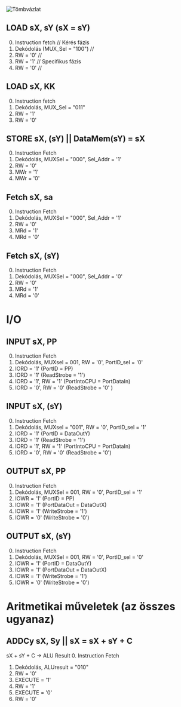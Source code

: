 ![Tömbvázlat](tombvazlat.png)


## LOAD sX, sY (sX = sY)
0. Instruction fetch // Kérés fázis
1. Dekódolás (MUX_Sel = "100") //
2. RW = '0' //
3. RW = '1' //             Specifikus fázis
4. RW = '0' //
## LOAD sX, KK
0. Instruction fetch
1. Dekódolás, MUX_Sel = "011"
2. RW = '1'
3. RW = '0'
## STORE sX, (sY) || DataMem(sY) = sX
0. Instruction Fetch
1. Dekódolás, MUXSel = "000", Sel_Addr = '1'
2. RW = '0'
3. MWr = '1'
4. MWr = '0'
## Fetch sX, sa
0. Instruction Fetch
1. Dekódolás, MUXSel = "000", Sel_Addr = '1'
2. RW = '0'
3. MRd = '1'
4. MRd = '0'
## Fetch sX, (sY)
0. Instruction Fetch
1. Dekódolás, MUXSel = "000", Sel_Addr = '0'
2. RW = '0'
3. MRd = '1'
4. MRd = '0'
# I/O
## INPUT sX, PP
0. Instruction Fetch
1. Dekódolás, MUXsel = 001,  RW = '0', PortID_sel = '0'
2. IORD = '1' (PortID = PP)
3. IORD = '1' (ReadStrobe = '1')
3. IORD = '1', RW = '1' (PortIntoCPU = PortDataIn)
4. IORD = '0', RW = '0' (ReadStrobe = '0' )

## INPUT sX, (sY)
0. Instruction Fetch
1. Dekódolás, MUXsel = "001", RW = '0', PortID_sel = '1'
2. IORD = '1' (PortID = DataOutY)
3. IORD = '1' (ReadStrobe = '1')
4. IORD = '1', RW = '1' (PortIntoCPU = PortDataIn)
5. IORD = '0', RW = '0' (ReadStrobe = '0')
## OUTPUT sX, PP
0. Instruction Fetch
1. Dekódolás, MUXSel = 001, RW = '0', PortID_sel = '1'
2. IOWR = '1' (PortID = PP)
3. IOWR = '1' (PortDataOut = DataOutX)
4. IOWR = '1' (WriteStrobe = '1')
5. IOWR = '0' (WriteStrobe = '0')
## OUTPUT sX, (sY)
0. Instruction Fetch
1. Dekódolás, MUXSel = 001, RW = '0', PortID_sel = '0'
2. IOWR = '1' (PortID = DataOutY)
3. IOWR = '1' (PortDataOut = DataOutX)
4. IOWR = '1' (WriteStrobe = '1')
5. IOWR = '0' (WriteStrobe = '0')

# Aritmetikai műveletek (az összes ugyanaz)
## ADDCy sX, Sy || sX = sX + sY + C
sX + sY + C -> ALU Result
0. Instruction Fetch
1. Dekódolás, ALUresult = "010"
2. RW = '0'
3. EXECUTE = '1'
4. RW = '1'
5. EXECUTE = '0'
6. RW = '0'
